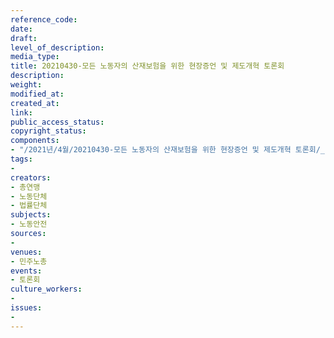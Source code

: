 ```yaml
---
reference_code: 
date: 
draft: 
level_of_description: 
media_type: 
title: 20210430-모든 노동자의 산재보험을 위한 현장증언 및 제도개혁 토론회
description: 
weight: 
modified_at: 
created_at: 
link: 
public_access_status: 
copyright_status: 
components:
- "/2021년/4월/20210430-모든 노동자의 산재보험을 위한 현장증언 및 제도개혁 토론회/_1DX0061.jpg"
tags:
- 
creators:
- 총연맹
- 노동단체
- 법률단체
subjects:
- 노동안전
sources:
- 
venues:
- 민주노총
events:
- 토론회
culture_workers:
- 
issues:
- 
---
```


